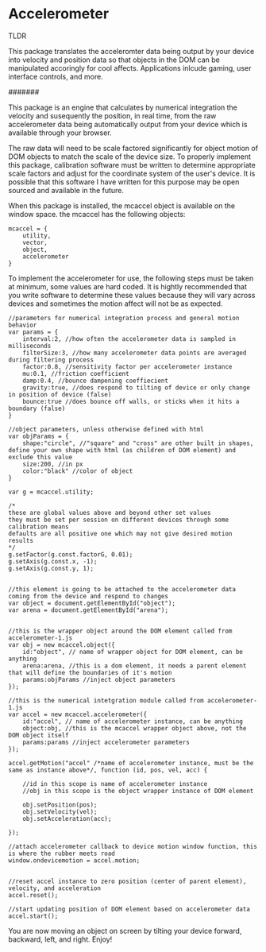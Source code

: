 
# Accelerometer


TLDR 

This package translates the acceleromter data being output by your device into velocity and position data so that objects in the DOM can be manipulated accoringly for cool affects.
Applications inlcude gaming, user interface controls, and more.


#######

This package is an engine that calculates by numerical integration the velocity and susequently the position, in real time, from the raw accelerometer data being automatically output from your device which is available through your browser.

The raw data will need to be scale factored significantly for object motion of DOM objects to match the scale of the device size. To properly implement this package, calibration software must be written to determine appropriate scale factors and adjust for the coordinate system of the user's device. It is possible that this software I have written for this purpose may be open sourced and available in the future.


When this package is installed, the mcaccel object is available on the window space. the mcaccel has the following objects:

	mcaccel = {
		utility,
		vector,
		object,
		accelerometer
	}


To implement the accelerometer for use, the following steps must be taken at minimum, some values are hard coded. It is hightly recommended that you write software to determine these values because they will vary across devices and sometimes the motion affect will not be as expected.


	//parameters for numerical integration process and general motion behavior
	var params = {
		interval:2, //how often the accelerometer data is sampled in milliseconds
		filterSize:3, //how many accelerometer data points are averaged during filtering process
		factor:0.8, //sensitivity factor per accelerometer instance
		mu:0.1, //friction coefficient
		damp:0.4, //bounce dampening coeffiecient
		gravity:true, //does respond to tilting of device or only change in position of device (false)
		bounce:true //does bounce off walls, or sticks when it hits a boundary (false)
	}

	//object parameters, unless otherwise defined with html
	var objParams = {
		shape:"circle", //"square" and "cross" are other built in shapes, define your own shape with html (as children of DOM element) and exclude this value
		size:200, //in px
		color:"black" //color of object
	}

	var g = mcaccel.utility;

	/*
	these are global values above and beyond other set values
	they must be set per session on different devices through some calibration means 
	defaults are all positive one which may not give desired motion results
	*/
	g.setFactor(g.const.factorG, 0.01);
	g.setAxis(g.const.x, -1);
	g.setAxis(g.const.y, 1);


	//this element is going to be attached to the accelerometer data coming from the device and respond to changes
	var object = document.getElementById("object");
	var arena = document.getElementById("arena");


	//this is the wrapper object around the DOM element called from accelerometer-1.js
	var obj = new mcaccel.object({
		id:"object", // name of wrapper object for DOM element, can be anything
		arena:arena, //this is a dom element, it needs a parent element that will define the boundaries of it's motion
		params:objParams //inject object parameters
	});
		
	//this is the numerical intetgration module called from accelerometer-1.js
	var accel = new mcaccel.accelerometer({
		id:"accel", // name of accelerometer instance, can be anything
		object:obj, //this is the mcaccel wrapper object above, not the DOM object itself
		params:params //inject accelerometer parameters
	});

	accel.getMotion("accel" /*name of accelerometer instance, must be the same as instance above*/, function (id, pos, vel, acc) {

		//id in this scope is name of accelerometer instance
		//obj in this scope is the object wrapper instance of DOM element

		obj.setPosition(pos);
		obj.setVelocity(vel);
		obj.setAcceleration(acc);

	});

	//attach accelerometer callback to device motion window function, this is where the rubber meets road
	window.ondevicemotion = accel.motion;

	
	//reset accel instance to zero position (center of parent element), velocity, and acceleration 
	accel.reset();

	//start updating position of DOM element based on accelerometer data
	accel.start();



You are now moving an object on screen by tilting your device forward, backward, left, and right. Enjoy!



